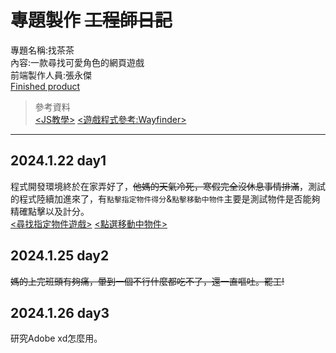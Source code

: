 # 專題製作 ~~工程師日記~~
專題名稱:找茶茶  
內容:一款尋找可愛角色的網頁遊戲  
前端製作人員:張永傑  
[Finished product](/spot_the_difference.html)
>參考資料  
>[<JS教學>](http://www.ezonesoft.com.tw/JavaScript/)
>[<遊戲程式參考:Wayfinder>](https://wayfinder.nfb.ca/)
***
## 2024.1.22 day1
程式開發環境終於在家弄好了，~~他媽的天氣冷死，寒假完全沒休息事情排滿~~，測試的程式陸續加進來了，有`點擊指定物件得分`&`點擊移動中物件`主要是測試物件是否能夠精確點擊以及計分。  
[<尋找指定物件遊戲>](/GPT測試/尋找指定物件遊戲.html)
[<點選移動中物件>](/GPT測試/點選移動中物件.html)
## 2024.1.25 day2
~~媽的上完班頭有夠痛，暈到一個不行什麼都吃不了，還一直嘔吐。罷工!~~
## 2024.1.26 day3
研究Adobe xd怎麼用。